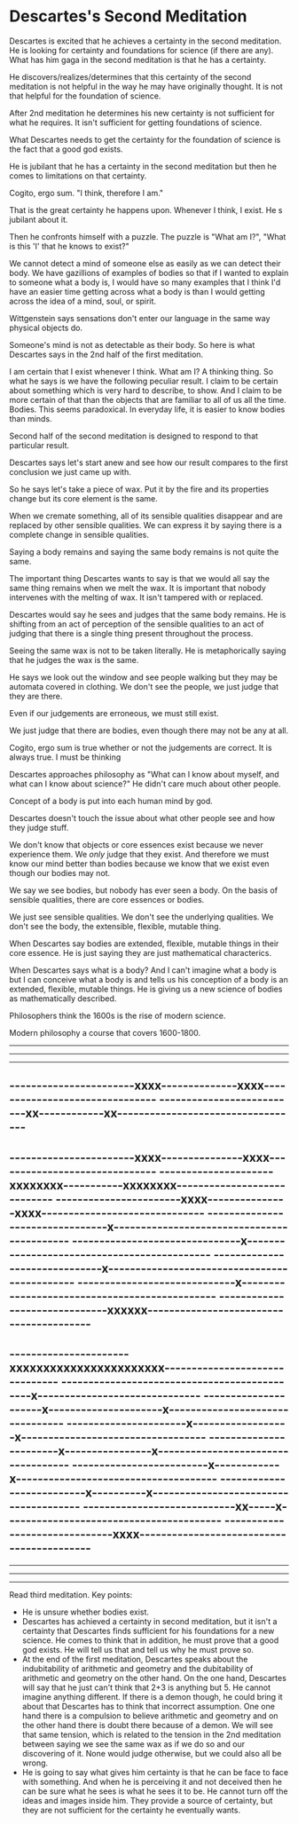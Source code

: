 
# Descartes's Second Meditation

Descartes is excited that he achieves a certainty in the second meditation.  He is looking for certainty and foundations for science (if there are any).  What has him gaga in the second meditation is that he has a certainty.

He discovers/realizes/determines that this certainty of the second meditation is not helpful in the way he may have originally thought.  It is not that helpful for the foundation of science.

After 2nd meditation he determines his new certainty is not sufficient for what he requires.  It isn't sufficient for getting foundations of science.

What Descartes needs to get the certainty for the foundation of science is the fact that a good god exists.

He is jubilant that he has a certainty in the second meditation but then he comes to limitations on that certainty.

Cogito, ergo sum.  "I think, therefore I am."

That is the great certainty he happens upon.  Whenever I think, I exist. He s jubilant about it.

Then he confronts himself with a puzzle.  The puzzle is "What am I?", "What is this 'I' that he knows to exist?"

We cannot detect a mind of someone else as easily as we can detect their body.  We have gazillions of examples of bodies so that if I wanted to explain to someone what a body is, I would have so many examples that I think I'd have an easier time getting across what a body is than I would getting across the idea of a mind, soul, or spirit.

Wittgenstein says sensations don't enter our language in the same way physical objects do.


Someone's mind is not as detectable as their body.  So here is what Descartes says in the 2nd half of the first meditation.

I am certain that I exist whenever I think.  What am I?  A thinking thing.  So what he says is we have the following peculiar result.  I claim to be certain about something which is very hard to describe, to show.  And I claim to be more certain of that than the objects that are familiar to all of us all the time.  Bodies.  This seems paradoxical.  In everyday life, it is easier to know bodies than minds.


Second half of the second meditation is designed to respond to that particular result.

Descartes says let's start anew and see how our result compares to the first conclusion we just came up with.

So he says let's take a piece of wax.  Put it by the fire and its properties change but its core element is the same.

When we cremate something, all of its sensible qualities disappear and are replaced by other sensible qualities.  We can express it by saying there is a complete change in sensible qualities.


Saying a body remains and saying the same body remains is not quite the same.


The important thing Descartes wants to say is that we would all say the same thing remains when we melt the wax.  It is important that nobody intervenes with the melting of wax.  It isn't tampered with or replaced.

Descartes would say he sees and judges that the same body remains.  He is shifting from an act of perception of the sensible qualities to an act of judging that there is a single thing present throughout the process.


Seeing the same wax is not to be taken literally.  He is metaphorically saying that he judges the wax is the same.


He says we look out the window and see people walking but they may be automata covered in clothing.  We don't see the people, we just judge that they are there.


Even if our judgements are erroneous, we must still exist.

We just judge that there are bodies, even though there may not be any at all.

Cogito, ergo sum is true whether or not the judgements are correct.  It is always true.  I must be thinking


Descartes approaches philosophy as "What can I know about myself, and what can I know about science?"  He didn't care much about other people.


Concept of a body is put into each human mind by god.

Descartes doesn't touch the issue about what other people see and how they judge stuff.


We don't know that objects or core essences exist because we never experience them.  We *only* judge that they exist.  And therefore we must know our mind better than bodies because we know that we exist even though our bodies may not.


We say we see bodies, but nobody has ever seen a body.  On the basis of sensible qualities, there are core essences or bodies.


We just see sensible qualities.  We don't see the underlying qualities.  We don't see the body, the extensible, flexible, mutable thing.

When Descartes say bodies are extended, flexible, mutable things in their core essence.  He is just saying they are just mathematical characterics.

When Descartes says what is a body?  And I can't imagine what a body is but I can conceive what a body is and tells us his conception of a body is an extended, flexible, mutable things.  He is giving us a new science of bodies as mathematically described.

Philosophers think the 1600s is the rise of modern science.

Modern philosophy a course that covers 1600-1800.

----------------------------------------------------------------------------
----------------------------------------------------------------------------
----------------------------------------------------------------------------
-----------------------xxxx--------------xxxx-------------------------------
--------------------------xx------------xx----------------------------------
----------------------------------------------------------------------------
-----------------------xxxx---------------xxxx------------------------------
---------------------xxxxxxxx-----------xxxxxxxx----------------------------
-----------------------xxxx---------------xxxx------------------------------
--------------------------------x-------------------------------------------
-------------------------------x--------------------------------------------
------------------------------x---------------------------------------------
-----------------------------x----------------------------------------------
------------------------------xxxxxx----------------------------------------
----------------------------------------------------------------------------
----------------------xxxxxxxxxxxxxxxxxxxxxxx-------------------------------
---------------------------------------------x------------------------------
---------------------x---------------------x--------------------------------
----------------------x------------------x----------------------------------
-----------------------x----------------x-----------------------------------
-------------------------x------------x-------------------------------------
--------------------------x----------x--------------------------------------
----------------------------xx-----x----------------------------------------
------------------------------xxxx------------------------------------------
----------------------------------------------------------------------------
----------------------------------------------------------------------------
----------------------------------------------------------------------------
----------------------------------------------------------------------------




Read third meditation.
Key points:
- He is unsure whether bodies exist.
- Descartes has achieved a certainty in second meditation, but it isn't a certainty that Descartes finds sufficient for his foundations for a new science. He comes to think that in addition, he must prove that a good god exists. He will tell us that and tell us why he must prove so.
- At the end of the first meditation, Descartes speaks about the indubitability of arithmetic and geometry and the dubitability of arithmetic and geometry on the other hand.  On the one hand, Descartes will say that he just can't think that 2+3 is anything but 5.  He cannot imagine anything different.  If there is a demon though, he could bring it about that Descartes has to think that incorrect assumption.  One one hand there is a compulsion to believe arithmetic and geometry and on the other hand there is doubt there because of a demon.  We will see that same tension, which is related to the tension in the 2nd meditation between saying we see the same wax as if we do so and our discovering of it.  None would judge otherwise, but we could also all be wrong.
- He is going to say what gives him certainty is that he can be face to face with something.  And when he is perceiving it and not deceived then he can be sure what he sees is what he sees it to be.  He cannot turn off the ideas and images inside him.  They provide a source of certainty, but they are not sufficient for the certainty he eventually wants.

